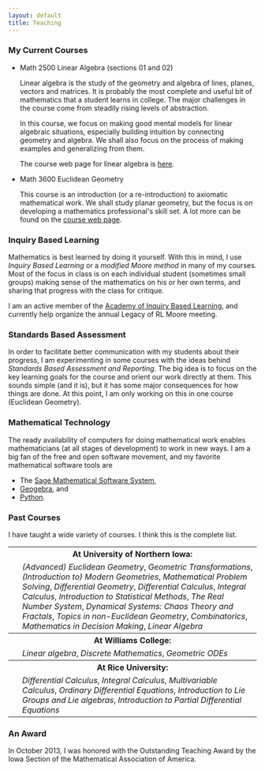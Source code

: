 ```yaml
---
layout: default
title: Teaching
---
```


### My Current Courses

- Math 2500 Linear Algebra (sections 01 and 02)

    Linear algebra is the study of the geometry and algebra of lines, planes, vectors
    and matrices. It is probably the most complete and useful bit of mathematics
    that a student learns in college. The major challenges in the course come from
    steadily rising levels of abstraction.

    In this course, we focus on making good mental models for linear algebraic
    situations, especially building intuition by connecting geometry and algebra.
    We shall also focus on the process of making examples and generalizing from them.

    The course web page for linear algebra is [here][linalg].

- Math 3600 Euclidean Geometry

    This course is an introduction (or a re-introduction) to axiomatic
    mathematical work. We shall study planar geometry, but the focus is on
    developing a mathematics professional's skill set. A lot more can be found
    on the [course web page][euclidean].


### Inquiry Based Learning

Mathematics is best learned by doing it yourself. With this in mind,
I use <em>Inquiry Based Learning</em> or a <em>modified Moore method</em>
in many of my courses. Most of the focus in class is on each individual student
(sometimes small groups) making sense of the mathematics on his or her own terms,
and sharing that progress with the class for critique.

I am an active member of the [Academy of Inquiry Based Learning][aibl], and currently
help organize the annual Legacy of RL Moore meeting.

### Standards Based Assessment

In order to facilitate better communication with my students about their progress,
I am experimenting in some courses with the ideas behind _Standards Based
Assessment and Reporting_. The big idea is to focus on the key learning
goals for the course and orient our work directly at them. This sounds
simple (and it is), but it has some major consequences for how things are done.
At this point, I am only working on this in one course (Euclidean Geometry).

### Mathematical Technology

The ready availability of computers for doing mathematical work enables mathematicians
(at all stages of development) to work in new ways. I am a big fan of the free and open
software movement, and my favorite mathematical software tools are

  - The [Sage Mathematical Software System][sage],
  - [Geogebra][geogebra], and
  - [Python][python].

### Past Courses

I have taught a wide variety of courses. I think this is the complete list.

<table class="table">
<col class="field-name" />
<col class="field-body" />
<tbody valign="top">
<tr class="field-odd field"><th class="field-name" colspan="2">At University of Northern Iowa:</th></tr>
<tr class="field-odd field"><td>&nbsp;</td><td class="field-body"><em>(Advanced) Euclidean Geometry</em>, <em>Geometric Transformations</em>,
<em>(Introduction to) Modern Geometries</em>, <em>Mathematical Problem Solving</em>,
<em>Differential Geometry</em>, <em>Differential Calculus</em>,
<em>Integral Calculus</em>, <em>Introduction to Statistical Methods</em>,
<em>The Real Number System</em>, <em>Dynamical Systems: Chaos Theory and Fractals</em>,
<em>Topics in non-Euclidean Geometry</em>, <em>Combinatorics</em>,
<em>Mathematics in Decision Making</em>, <em>Linear Algebra</em></td>
</tr>
<tr class="field-even field"><th class="field-name" colspan="2">At Williams College:</th></tr>
<tr class="field-even field"><td>&nbsp;</td><td class="field-body"><em>Linear algebra</em>,
<em>Discrete Mathematics</em>,
<em>Geometric ODEs</em></td>
</tr>
<tr class="field-odd field"><th class="field-name" colspan="2">At Rice University:</th></tr>
<tr class="field-odd field"><td>&nbsp;</td><td class="field-body"><em>Differential Calculus</em>,
<em>Integral Calculus</em>,
<em>Multivariable Calculus</em>,
<em>Ordinary Differential Equations</em>,
<em>Introduction to Lie Groups and Lie algebras</em>,
<em>Introduction to Partial Differential Equations</em></td>
</tr>
</tbody>
</table>

### An Award

In October 2013, I was honored with the Outstanding Teaching Award by the Iowa
Section of the Mathematical Association of America.

[linalg]: http://theronhitchman.github.io/linear-algebra/
[euclidean]: http://theronhitchman.github.io/euclidean-geometry/
[sage]: {{site.sageurl}}
[geogebra]: {{site.ggburl}}
[aibl]: {{site.aiblurl}}
[python]: {{site.pythonurl}}
